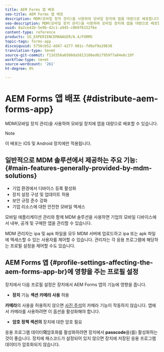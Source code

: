 ```yaml
---
title: AEM Forms 앱 배포
seo-title: AEM Forms 앱 배포
description: MDM(모바일 장치 관리)을 사용하여 모바일 장치에 앱을 대량으로 배포합니다.
seo-description: MDM(모바일 장치 관리)을 사용하여 모바일 장치에 앱을 대량으로 배포합니다.
uuid: 8a2ce42b-5e9b-42c1-a945-c069f6152f6e
content-type: reference
products: SG_EXPERIENCEMANAGER/6.4/FORMS
topic-tags: forms-app
discoiquuid: 5756cb52-dd47-4277-981c-fd0af9a20638
translation-type: tm+mt
source-git-commit: f13d358a6508da5813186ed61f959f7a84e6c19f
workflow-type: tm+mt
source-wordcount: '261'
ht-degree: 0%

---
```



# AEM Forms 앱 배포 {#distribute-aem-forms-app}

MDM(모바일 장치 관리)을 사용하여 모바일 장치에 앱을 대량으로 배포할 수 있습니다.

>[!NOTE]
>
>이 배포는 iOS 및 Android 장치에만 적용됩니다.

## 일반적으로 MDM 솔루션에서 제공하는 주요 기능:{#main-features-generally-provided-by-mdm-solutions}

* 기업 환경에서 디바이스 등록 활성화
* 장치 설정 구성 및 업데이트 허용
* 보안 규정 준수 강화
* 기업 리소스에 대한 안전한 모바일 액세스

모바일 애플리케이션 관리와 함께 MDM 솔루션을 사용하면 기업의 모바일 디바이스에서 내부, 공개 및 구매한 앱을 관리할 수 있습니다.

MDM 관리자는 ipa 및 apk 파일을 모두 MDM 서버에 업로드하고 ipa 또는 apk 파일에 액세스할 수 있는 사용자를 제어할 수 있습니다. 관리자는 각 응용 프로그램에 해당하는 프로필 설정을 제어할 수도 있습니다.

## AEM Forms 앱 {#profile-settings-affecting-the-aem-forms-app-br}에 영향을 주는 프로필 설정

장치에서 다음 프로필 설정은 장치에서 AEM Forms 앱의 기능에 영향을 줍니다.

* **장치** 기능  **섹션 카메라 사용** 허용

**카메라**&#x200B;의 사용을 허용하지 않으면 [사진 주석](/help/forms/using/add-attachments.md)의 카메라 기능이 작동하지 않습니다. 앱에서 카메라를 사용하려면 이 옵션을 활성화해야 합니다.

* **암호 정책 섹션의** 장치에 대한 암호 필요

응용 프로그램 데이터&#x200B;**의**&#x200B;암호화를 활성화하려면 장치에서 **passcode**&#x200B;을(를) 활성화하는 것이 좋습니다. 장치에 패스코드가 설정되어 있지 않으면 장치에 저장된 응용 프로그램 데이터가 암호화되지 않습니다.
